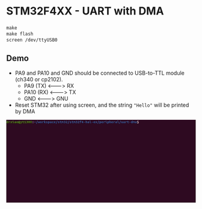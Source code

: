 # STM32F4XX - UART with DMA
```shell
make
make flash
screen /dev/ttyUSB0
```

## Demo
* PA9 and PA10 and GND should be connected to USB-to-TTL module (ch340 or cp2102).
	* PA9  (TX) <---> RX
	* PA10 (RX) <---> TX 
	* GND       <---> GNU
* Reset STM32 after using screen, and the string ```"Hello"``` will be printed by DMA

![](uart-dma.gif)

